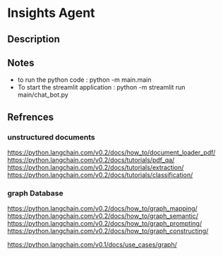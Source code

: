 # Insights Agent 

## Description

## Notes 

* to run the python code : python -m main.main
* To start the streamlit application : python -m streamlit run main/chat_bot.py

## Refrences 
### unstructured documents
https://python.langchain.com/v0.2/docs/how_to/document_loader_pdf/
https://python.langchain.com/v0.2/docs/tutorials/pdf_qa/
https://python.langchain.com/v0.2/docs/tutorials/extraction/
https://python.langchain.com/v0.2/docs/tutorials/classification/

### graph Database 
https://python.langchain.com/v0.2/docs/how_to/graph_mapping/
https://python.langchain.com/v0.2/docs/how_to/graph_semantic/
https://python.langchain.com/v0.2/docs/how_to/graph_prompting/
https://python.langchain.com/v0.2/docs/how_to/graph_constructing/

https://python.langchain.com/v0.1/docs/use_cases/graph/
